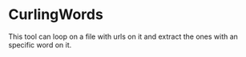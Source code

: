 # CurlingWords
This tool can loop on a file with urls on it and extract the ones with an specific word on it.
